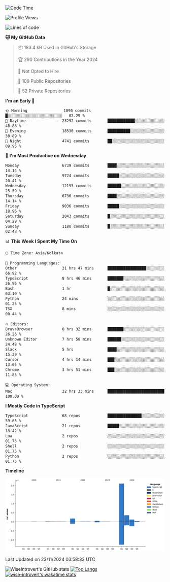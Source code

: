 <!--START_SECTION:waka-->
![Code Time](http://img.shields.io/badge/Code%20Time-1%2C884%20hrs%209%20mins-blue)

![Profile Views](http://img.shields.io/badge/Profile%20Views-3-blue)

![Lines of code](https://img.shields.io/badge/From%20Hello%20World%20I%27ve%20Written-29.1%20million%20lines%20of%20code-blue)

**🐱 My GitHub Data** 

> 📦 183.4 kB Used in GitHub's Storage 
 > 
> 🏆 290 Contributions in the Year 2024
 > 
> 🚫 Not Opted to Hire
 > 
> 📜 109 Public Repositories 
 > 
> 🔑 52 Private Repositories 
 > 
**I'm an Early 🐤** 

```text
🌞 Morning                1090 commits        █░░░░░░░░░░░░░░░░░░░░░░░░   02.29 % 
🌆 Daytime                23292 commits       ████████████░░░░░░░░░░░░░   48.88 % 
🌃 Evening                18530 commits       ██████████░░░░░░░░░░░░░░░   38.89 % 
🌙 Night                  4741 commits        ██░░░░░░░░░░░░░░░░░░░░░░░   09.95 % 
```
📅 **I'm Most Productive on Wednesday** 

```text
Monday                   6739 commits        ████░░░░░░░░░░░░░░░░░░░░░   14.14 % 
Tuesday                  9724 commits        █████░░░░░░░░░░░░░░░░░░░░   20.41 % 
Wednesday                12195 commits       ██████░░░░░░░░░░░░░░░░░░░   25.59 % 
Thursday                 6736 commits        ████░░░░░░░░░░░░░░░░░░░░░   14.14 % 
Friday                   9036 commits        █████░░░░░░░░░░░░░░░░░░░░   18.96 % 
Saturday                 2043 commits        █░░░░░░░░░░░░░░░░░░░░░░░░   04.29 % 
Sunday                   1180 commits        █░░░░░░░░░░░░░░░░░░░░░░░░   02.48 % 
```


📊 **This Week I Spent My Time On** 

```text
🕑︎ Time Zone: Asia/Kolkata

💬 Programming Languages: 
Other                    21 hrs 47 mins      █████████████████░░░░░░░░   66.92 % 
TypeScript               8 hrs 46 mins       ███████░░░░░░░░░░░░░░░░░░   26.96 % 
Bash                     1 hr                █░░░░░░░░░░░░░░░░░░░░░░░░   03.10 % 
Python                   24 mins             ░░░░░░░░░░░░░░░░░░░░░░░░░   01.25 % 
TSX                      8 mins              ░░░░░░░░░░░░░░░░░░░░░░░░░   00.44 % 

🔥 Editors: 
BraveBrowser             8 hrs 32 mins       ███████░░░░░░░░░░░░░░░░░░   26.26 % 
Unknown Editor           7 hrs 58 mins       ██████░░░░░░░░░░░░░░░░░░░   24.48 % 
Slack                    5 hrs               ████░░░░░░░░░░░░░░░░░░░░░   15.39 % 
Cursor                   4 hrs 14 mins       ███░░░░░░░░░░░░░░░░░░░░░░   13.05 % 
Chrome                   3 hrs 51 mins       ███░░░░░░░░░░░░░░░░░░░░░░   11.85 % 

💻 Operating System: 
Mac                      32 hrs 33 mins      █████████████████████████   100.00 % 
```

**I Mostly Code in TypeScript** 

```text
TypeScript               68 repos            ███████████████░░░░░░░░░░   59.65 % 
JavaScript               21 repos            █████░░░░░░░░░░░░░░░░░░░░   18.42 % 
Lua                      2 repos             ░░░░░░░░░░░░░░░░░░░░░░░░░   01.75 % 
Shell                    2 repos             ░░░░░░░░░░░░░░░░░░░░░░░░░   01.75 % 
Python                   2 repos             ░░░░░░░░░░░░░░░░░░░░░░░░░   01.75 % 
```



**Timeline**

![Lines of Code chart](https://raw.githubusercontent.com/wise-introvert/wise-introvert/master/assets/bar_graph.png)


 Last Updated on 23/11/2024 03:58:33 UTC
<!--END_SECTION:waka-->

![WiseIntrovert's GitHub stats](https://github-readme-stats.vercel.app/api?username=wise-introvert&count_private=true&show_icons=true)
[![Top Langs](https://github-readme-stats.vercel.app/api/top-langs/?username=wise-introvert&langs_count=10)](https://github.com/anuraghazra/github-readme-stats)
[![wise-introvert's wakatime stats](https://github-readme-stats.vercel.app/api/wakatime?username=wiseintrovert)](https://github.com/anuraghazra/github-readme-stats)
